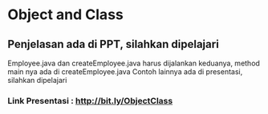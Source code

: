 # Object and Class

## Penjelasan ada di PPT, silahkan dipelajari

Employee.java dan createEmployee.java harus dijalankan keduanya, method main nya ada di createEmployee.java
Contoh lainnya ada di presentasi, silahkan dipelajari

### Link Presentasi : http://bit.ly/ObjectClass
